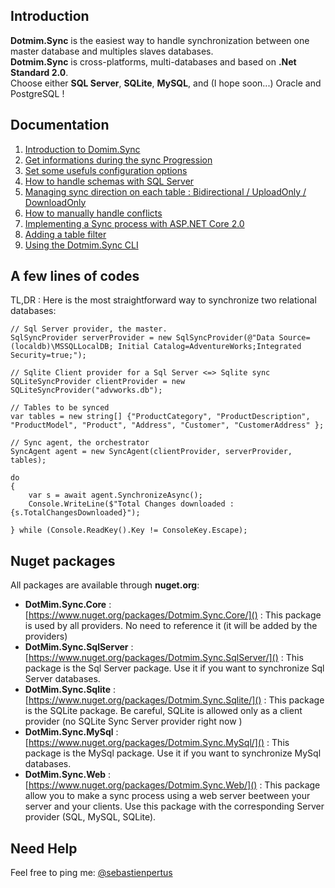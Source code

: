 ## Introduction

**Dotmim.Sync** is the easiest way to handle synchronization between one master database and multiples slaves databases.  
**Dotmim.Sync** is cross-platforms, multi-databases and based on **.Net Standard 2.0**.   
Choose either **SQL Server**, **SQLite**, **MySQL**, and (I hope soon...) Oracle and PostgreSQL !


## Documentation

1. [Introduction to Domim.Sync](/Mimetis/Dotmim.Sync/docs/01-Introduction)
2. [Get informations during the sync Progression](/Mimetis/Dotmim.Sync/docs/02-Sync-progression)
3. [Set some usefuls configuration options](/Mimetis/Dotmim.Sync/docs/03-Configuration-options)
4. [How to handle schemas with SQL Server](/Mimetis/Dotmim.Sync/docs/04-Handle-schemas-on-SQL-Server)
5. [Managing sync direction on each table : Bidirectional / UploadOnly / DownloadOnly](/Mimetis/Dotmim.Sync/docs/05-Set-a-direction-on-each-table)
6. [How to manually handle conflicts](/Mimetis/Dotmim.Sync/docs/06-Sync-conflict)
7. [Implementing a Sync process with ASP.NET Core 2.0](/Mimetis/Dotmim.Sync/docs/07-ASP.NET-Core-2.0-Web-Proxy)
8. [Adding a table filter](/Mimetis/Dotmim.Sync/docs/08-Filtering-tables)
8. [Using the Dotmim.Sync CLI](/Mimetis/Dotmim.Sync/docs/09-Using-Dotmim.Sync-CLI)

## A few lines of codes

TL,DR : Here is the most straightforward way to synchronize two relational databases:

```
// Sql Server provider, the master.
SqlSyncProvider serverProvider = new SqlSyncProvider(@"Data Source=(localdb)\MSSQLLocalDB; Initial Catalog=AdventureWorks;Integrated Security=true;");

// Sqlite Client provider for a Sql Server <=> Sqlite sync
SQLiteSyncProvider clientProvider = new SQLiteSyncProvider("advworks.db");

// Tables to be synced
var tables = new string[] {"ProductCategory", "ProductDescription", "ProductModel", "Product", "Address", "Customer", "CustomerAddress" };

// Sync agent, the orchestrator
SyncAgent agent = new SyncAgent(clientProvider, serverProvider, tables);

do
{
    var s = await agent.SynchronizeAsync();
    Console.WriteLine($"Total Changes downloaded : {s.TotalChangesDownloaded}");

} while (Console.ReadKey().Key != ConsoleKey.Escape);
```

## Nuget packages

All packages are available through **nuget.org**:

* **DotMim.Sync.Core** : [https://www.nuget.org/packages/Dotmim.Sync.Core/]() : This package is used by all providers. No need to reference it (it will be added by the providers)
* **DotMim.Sync.SqlServer** : [https://www.nuget.org/packages/Dotmim.Sync.SqlServer/]() : This package is the Sql Server package. Use it if you want to synchronize Sql Server databases.
* **DotMim.Sync.Sqlite** : [https://www.nuget.org/packages/Dotmim.Sync.Sqlite/]() : This package is the SQLite package. Be careful, SQLite is allowed only as a client provider (no SQLite Sync Server provider right now )
* **DotMim.Sync.MySql** : [https://www.nuget.org/packages/Dotmim.Sync.MySql/]() : This package is the MySql package. Use it if you want to synchronize MySql databases.
* **DotMim.Sync.Web** : [https://www.nuget.org/packages/Dotmim.Sync.Web/]() : This package allow you to make a sync process using a web server beetween your server and your clients. Use this package with the corresponding Server provider (SQL, MySQL, SQLite).

## Need Help

Feel free to ping me: [@sebastienpertus](http://www.twitter.com/sebastienpertus)
